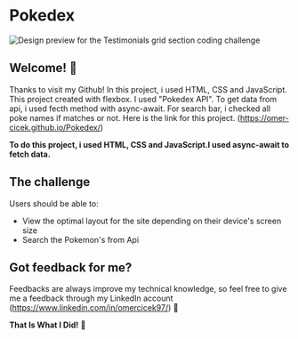 # Pokedex

![Design preview for the Testimonials grid section coding challenge](./design/desktop-preview.jpg)

## Welcome! 👋

Thanks to visit my Github! In this project, i used HTML, CSS and JavaScript. This project created with flexbox. I used "Pokedex API". To get data from api, i used fecth method with async-await. For search bar, i checked all poke names if matches or not. Here is the link for this project. (https://omer-cicek.github.io/Pokedex/)

**To do this project, i used HTML, CSS and JavaScript.I used async-await to fetch data.**

## The challenge

Users should be able to:

- View the optimal layout for the site depending on their device's screen size
- Search the Pokemon's from Api

## Got feedback for me?

Feedbacks are always improve my technical knowledge, so feel free to give me a feedback through my LinkedIn account (https://www.linkedin.com/in/omercicek97/) 🙌

**That Is What I Did!** 🚀
